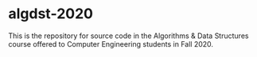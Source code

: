 # algdst-2020

This is the repository for source code in the Algorithms & Data Structures course offered to Computer Engineering students in Fall 2020.
